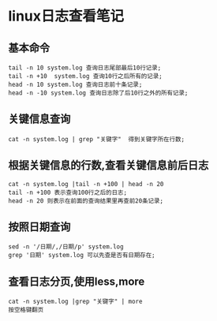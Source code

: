 linux日志查看笔记
========================================

## 基本命令
```
tail -n 10 system.log 查询日志尾部最后10行记录;
tail -n +10  system.log 查询10行之后所有的记录;
head -n 10 system.log 查询日志前十条记录;
head -n -10 system.log 查询日志除了后10行之外的所有记录;

```
## 关键信息查询
```
cat -n system.log | grep "关键字"  得到关键字所在行数;

```

## 根据关键信息的行数,查看关键信息前后日志

```
cat -n system.log |tail -n +100 | head -n 20
tail -n +100 表示查询100行之后的日志;
head -n 20 则表示在前面的查询结果里再查前20条记录;

```

## 按照日期查询
```
sed -n '/日期/,/日期/p' system.log
grep '日期' system.log 可以先查是否有日期存在;

```
## 查看日志分页,使用less,more
```
cat -n system.log |grep "关键字" | more
按空格键翻页


```
